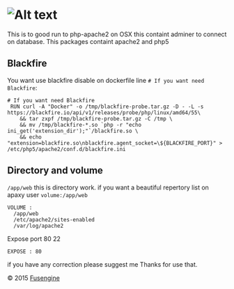 ![Alt text](http://www.fusengine.ch/img/phpapache.png)
======================================================

This is to good run to php-apache2 on OSX this containt adminer to connect on database. This packages containt apache2 and php5

Blackfire
---------

You want use blackfire disable on dockerfile line `# If you want need Blackfire`:

```
# If you want need Blackfire
 RUN curl -A "Docker" -o /tmp/blackfire-probe.tar.gz -D - -L -s https://blackfire.io/api/v1/releases/probe/php/linux/amd64/55\
    && tar zxpf /tmp/blackfire-probe.tar.gz -C /tmp \
    && mv /tmp/blackfire-*.so `php -r "echo ini_get('extension_dir');"`/blackfire.so \
    && echo "extension=blackfire.so\nblackfire.agent_socket=\${BLACKFIRE_PORT}" > /etc/php5/apache2/conf.d/blackfire.ini

```

Directory and volume
--------------------

`/app/web` this is directory work. if you want a beautiful repertory list on apaxy user `volume:/app/web`

```
VOLUME :
  /app/web
  /etc/apache2/sites-enabled
  /var/log/apache2
```

Expose port 80 22

```
EXPOSE : 80
```

if you have any correction please suggest me Thanks for use that.

&copy; 2015 [Fusengine](http://fusengine.com)
